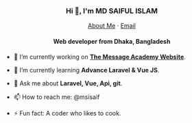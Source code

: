 <p align="center">
  <h3 align="center">Hi 👋, I'm MD SAIFUL ISLAM</h3>
</p>
<p align="center">
    <a href="https://msisaif.github.io">About Me</a>
    ·
    <a href="mailto:msi313.bd@gmail.com">Email</a>
</p>
<p align="center">
  <h4 align="center">Web developer from Dhaka, Bangladesh</h4>
</p>

- 🔭 I’m currently working on **[The Message Academy Website](https://messagebd.net/)**.

- 🌱 I’m currently learning **Advance Laravel & Vue JS**.

- 💬 Ask me about **Laravel, Vue, Api, git**.

- 📫 How to reach me: @msisaif

- ⚡ Fun fact: A coder who likes to cook.
